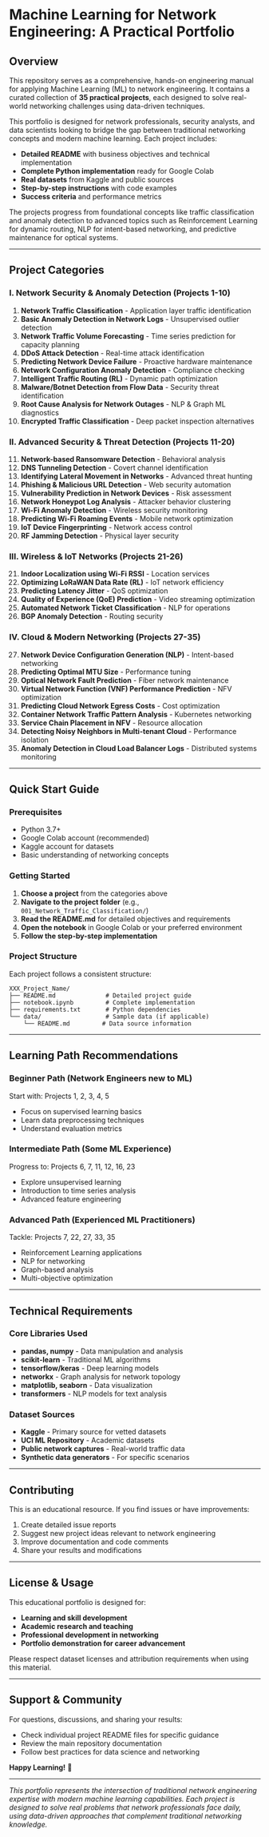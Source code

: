 # Machine Learning for Network Engineering: A Practical Portfolio

## Overview

This repository serves as a comprehensive, hands-on engineering manual for applying Machine Learning (ML) to network engineering. It contains a curated collection of **35 practical projects**, each designed to solve real-world networking challenges using data-driven techniques.

This portfolio is designed for network professionals, security analysts, and data scientists looking to bridge the gap between traditional networking concepts and modern machine learning. Each project includes:

- **Detailed README** with business objectives and technical implementation
- **Complete Python implementation** ready for Google Colab
- **Real datasets** from Kaggle and public sources
- **Step-by-step instructions** with code examples
- **Success criteria** and performance metrics

The projects progress from foundational concepts like traffic classification and anomaly detection to advanced topics such as Reinforcement Learning for dynamic routing, NLP for intent-based networking, and predictive maintenance for optical systems.

---

## Project Categories

### I. Network Security & Anomaly Detection (Projects 1-10)
1. **Network Traffic Classification** - Application layer traffic identification
2. **Basic Anomaly Detection in Network Logs** - Unsupervised outlier detection
3. **Network Traffic Volume Forecasting** - Time series prediction for capacity planning
4. **DDoS Attack Detection** - Real-time attack identification
5. **Predicting Network Device Failure** - Proactive hardware maintenance
6. **Network Configuration Anomaly Detection** - Compliance checking
7. **Intelligent Traffic Routing (RL)** - Dynamic path optimization
8. **Malware/Botnet Detection from Flow Data** - Security threat identification
9. **Root Cause Analysis for Network Outages** - NLP & Graph ML diagnostics
10. **Encrypted Traffic Classification** - Deep packet inspection alternatives

### II. Advanced Security & Threat Detection (Projects 11-20)
11. **Network-based Ransomware Detection** - Behavioral analysis
12. **DNS Tunneling Detection** - Covert channel identification
13. **Identifying Lateral Movement in Networks** - Advanced threat hunting
14. **Phishing & Malicious URL Detection** - Web security automation
15. **Vulnerability Prediction in Network Devices** - Risk assessment
16. **Network Honeypot Log Analysis** - Attacker behavior clustering
17. **Wi-Fi Anomaly Detection** - Wireless security monitoring
18. **Predicting Wi-Fi Roaming Events** - Mobile network optimization
19. **IoT Device Fingerprinting** - Network access control
20. **RF Jamming Detection** - Physical layer security

### III. Wireless & IoT Networks (Projects 21-26)
21. **Indoor Localization using Wi-Fi RSSI** - Location services
22. **Optimizing LoRaWAN Data Rate (RL)** - IoT network efficiency
23. **Predicting Latency Jitter** - QoS optimization
24. **Quality of Experience (QoE) Prediction** - Video streaming optimization
25. **Automated Network Ticket Classification** - NLP for operations
26. **BGP Anomaly Detection** - Routing security

### IV. Cloud & Modern Networking (Projects 27-35)
27. **Network Device Configuration Generation (NLP)** - Intent-based networking
28. **Predicting Optimal MTU Size** - Performance tuning
29. **Optical Network Fault Prediction** - Fiber network maintenance
30. **Virtual Network Function (VNF) Performance Prediction** - NFV optimization
31. **Predicting Cloud Network Egress Costs** - Cost optimization
32. **Container Network Traffic Pattern Analysis** - Kubernetes networking
33. **Service Chain Placement in NFV** - Resource allocation
34. **Detecting Noisy Neighbors in Multi-tenant Cloud** - Performance isolation
35. **Anomaly Detection in Cloud Load Balancer Logs** - Distributed systems monitoring

---

## Quick Start Guide

### Prerequisites
- Python 3.7+ 
- Google Colab account (recommended)
- Kaggle account for datasets
- Basic understanding of networking concepts

### Getting Started
1. **Choose a project** from the categories above
2. **Navigate to the project folder** (e.g., `001_Network_Traffic_Classification/`)
3. **Read the README.md** for detailed objectives and requirements
4. **Open the notebook** in Google Colab or your preferred environment
5. **Follow the step-by-step implementation**

### Project Structure
Each project follows a consistent structure:
```
XXX_Project_Name/
├── README.md              # Detailed project guide
├── notebook.ipynb         # Complete implementation
├── requirements.txt       # Python dependencies
└── data/                  # Sample data (if applicable)
    └── README.md         # Data source information
```

---

## Learning Path Recommendations

### **Beginner Path (Network Engineers new to ML)**
Start with: Projects 1, 2, 3, 4, 5
- Focus on supervised learning basics
- Learn data preprocessing techniques
- Understand evaluation metrics

### **Intermediate Path (Some ML Experience)**
Progress to: Projects 6, 7, 11, 12, 16, 23
- Explore unsupervised learning
- Introduction to time series analysis
- Advanced feature engineering

### **Advanced Path (Experienced ML Practitioners)**
Tackle: Projects 7, 22, 27, 33, 35
- Reinforcement Learning applications
- NLP for networking
- Graph-based analysis
- Multi-objective optimization

---

## Technical Requirements

### Core Libraries Used
- **pandas, numpy** - Data manipulation and analysis
- **scikit-learn** - Traditional ML algorithms
- **tensorflow/keras** - Deep learning models
- **networkx** - Graph analysis for network topology
- **matplotlib, seaborn** - Data visualization
- **transformers** - NLP models for text analysis

### Dataset Sources
- **Kaggle** - Primary source for vetted datasets
- **UCI ML Repository** - Academic datasets
- **Public network captures** - Real-world traffic data
- **Synthetic data generators** - For specific scenarios

---

## Contributing

This is an educational resource. If you find issues or have improvements:
1. Create detailed issue reports
2. Suggest new project ideas relevant to network engineering
3. Improve documentation and code comments
4. Share your results and modifications

---

## License & Usage

This educational portfolio is designed for:
- **Learning and skill development**
- **Academic research and teaching**
- **Professional development in networking**
- **Portfolio demonstration for career advancement**

Please respect dataset licenses and attribution requirements when using this material.

---

## Support & Community

For questions, discussions, and sharing your results:
- Check individual project README files for specific guidance
- Review the main repository documentation
- Follow best practices for data science and networking

**Happy Learning!** 🚀

---

*This portfolio represents the intersection of traditional network engineering expertise with modern machine learning capabilities. Each project is designed to solve real problems that network professionals face daily, using data-driven approaches that complement traditional networking knowledge.*